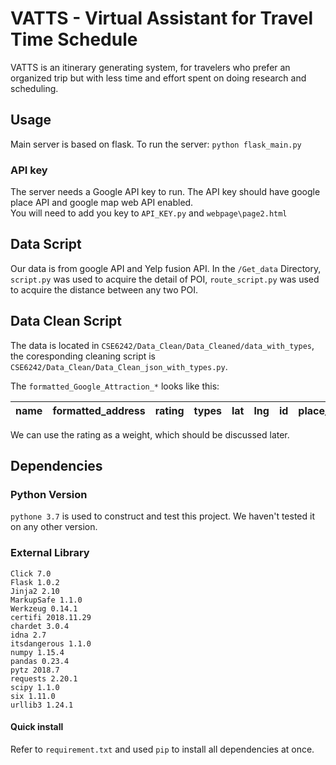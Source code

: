 # VATTS - Virtual Assistant for Travel Time Schedule 
VATTS is an itinerary generating system, for travelers who prefer an
organized trip but with less time and effort spent on doing research and scheduling. 


## Usage
Main server is based on flask. To run the server:
```python flask_main.py```
### API key
The server needs a Google API key to run. The API key should have google place API and google map web API enabled.   
You will need to add you key to `API_KEY.py` and `webpage\page2.html`

## Data Script
Our data is from google API and Yelp fusion API. In the `/Get_data` Directory, `script.py` was used to acquire the detail of POI, `route_script.py` was used to acquire the distance between any two POI.

## Data Clean Script
The data is located in `CSE6242/Data_Clean/Data_Cleaned/data_with_types`, the coresponding cleaning script is `CSE6242/Data_Clean/Data_Clean_json_with_types.py`.

The `formatted_Google_Attraction_*` looks like this:

| name | formatted_address | rating | types | lat | lng | id | place_id |  
| ---: | ----------------: | -----: | ----: | --: | --: | -: | -------: |


We can use the rating as a weight, which should be discussed later.

## Dependencies
### Python Version
`pythone 3.7` is used to construct and test this project. We haven't tested it on any other version.  
### External Library
`Click 7.0`   
`Flask 1.0.2`  
`Jinja2 2.10`  
`MarkupSafe 1.1.0`  
`Werkzeug 0.14.1`  
`certifi 2018.11.29`  
`chardet 3.0.4`  
`idna 2.7`  
`itsdangerous 1.1.0`  
`numpy 1.15.4`  
`pandas 0.23.4`  
`pytz 2018.7`  
`requests 2.20.1`  
`scipy 1.1.0`  
`six 1.11.0`  
`urllib3 1.24.1`  
#### Quick install
Refer to `requirement.txt` and used `pip` to install all dependencies at once. 
 




##